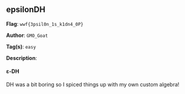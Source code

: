 ## epsilonDH

**Flag**: `wwf{3psil0n_1s_k1dn4_0P}`

**Author**: `GMO_Goat`

**Tag(s)**: `easy`

**Description**:
#### ɛ-DH
DH was a bit boring so I spiced things up with my own custom algebra!